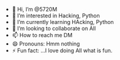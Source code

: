 - 👋 Hi, I’m @5720M
- 👀 I’m interested in Hacking, Python
- 🌱 I’m currently learning HAcking, Python
- 💞️ I’m looking to collaborate on All
- 📫 How to reach me DM
- 😄 Pronouns: Hmm nothing
- ⚡ Fun fact: ...I love doing All what is fun.

<!---
5720M/5720M is a ✨ special ✨ repository because its `README.md` (this file) appears on your GitHub profile.
You can click the Preview link to take a look at your changes.
--->
